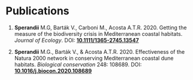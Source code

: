 Publications
================

<p align="justify">

1.  **Sperandii** M.G, Barták V., Carboni M., Acosta A.T.R. 2020.
    Getting the measure of the biodiversity crisis in Mediterranean
    coastal habitats. *Journal of Ecology*. DOI:
    <a href="https://doi.org/10.1111/1365-2745.13547">**10.1111/1365-2745.13547**</a>
    </p>
2.  **Sperandii** M.G., Barták V., & Acosta A.T.R. 2020. Effectiveness
    of the Natura 2000 network in conserving Mediterranean coastal dune
    habitats. *Biological conservation* 248: 108689. DOI:
    [**10.1016/j.biocon.2020.108689**](https://doi.org/10.1016/j.biocon.2020.108689)
